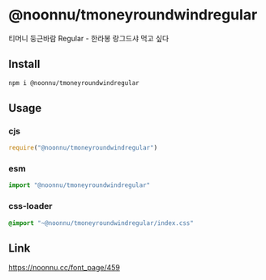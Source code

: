 # @noonnu/tmoneyroundwindregular
티머니 둥근바람 Regular - 한라봉 랑그드샤 먹고 싶다

## Install
```sh
npm i @noonnu/tmoneyroundwindregular
```
## Usage
### cjs
```js
require("@noonnu/tmoneyroundwindregular")
```
### esm
```js
import "@noonnu/tmoneyroundwindregular"
```
### css-loader
```css
@import "~@noonnu/tmoneyroundwindregular/index.css"
```

## Link
https://noonnu.cc/font_page/459